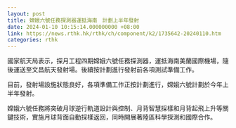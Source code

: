```yaml
---
layout: post
title: 嫦娥六號任務探測器運抵海南　計劃上半年發射
date: 2024-01-10 10:15:14.000000000 +08:00
link: https://news.rthk.hk/rthk/ch/component/k2/1735642-20240110.htm
categories: rthk
---
```


國家航天局表示，探月工程四期嫦娥六號任務探測器，運抵海南美蘭國際機場，隨後運送至文昌航天發射場。後續按計劃進行發射前各項測試準備工作。

目前，發射場設施狀態良好，各項準備工作正按計劃進行，嫦娥六號計劃於今年上半年發射。

嫦娥六號任務將突破月球逆行軌道設計與控制、月背智慧採樣和月背起飛上升等關鍵技術，實施月球背面自動採樣返回，同時開展著陸區科學探測和國際合作。
